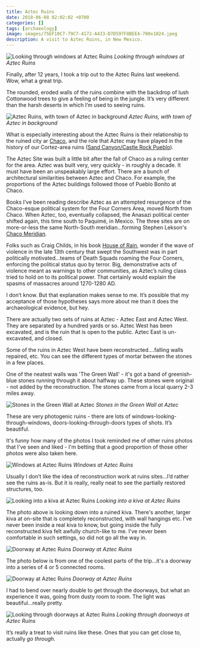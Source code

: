 ```yaml
---
title: Aztec Ruins
date: 2018-06-08 02:02:02 +0700
categories: []
tags: [archaeology]
image: images/75EF10C7-79C7-4172-A433-D7D597F8BEE4-700x1024.jpeg
description: A visit to Aztec Ruins, in New Mexico.
---
```


![Looking through windows at Aztec Ruins](images/75EF10C7-79C7-4172-A433-D7D597F8BEE4-700x1024.jpeg) *Looking through windows at Aztec Ruins*

Finally, after 12 years, I took a trip out to the Aztec Ruins last weekend. Wow, what a great trip.

<!--more-->

The rounded, eroded walls of the ruins combine with the backdrop of lush Cottonwood trees to give a feeling of being in the jungle. It’s very different than the harsh deserts in which I’m used to seeing ruins.

![Aztec Ruins, with town of Aztec in background](images/69D82343-9EBA-4F08-8045-69FFDFD58E78-1024x631.jpeg) *Aztec Ruins, with town of Aztec in background*

What is especially interesting about the Aztec Ruins is their relationship to the ruined city ar [Chaco](/blog/2017/11/17/Chaco-Canyon/), and the role that Aztec may have played in the history of our Cortez-area ruins ([Sand Canyon/Castle Rock Pueblo](/blog/2017/08/14/Castle-Rock-Pueblo-Sand-Canyon/)).

The Aztec Site was built a little bit after the fall of Chaco as a ruling center for the area. Aztec was built very, very quickly - in roughly a decade. It must have been an unspeakably large effort. There are a bunch of architectural similarities between Aztec and Chaco. For example, the proportions of the Aztec buildings followed those of Pueblo Bonito at Chaco.

Books I’ve been reading describe Aztec as an attempted resurgence of the Chaco-esque political system for the Four Corners Area, moved North from Chaco. When Aztec, too, eventually collapsed, the Anasazi political center shifted again, this time south to Paquimé, in Mexico. The three sites are on more-or-less the same North-South meridian...forming Stephen Lekson's [Chaco Meridian](https://www.amazon.com/Chaco-Meridian-Political-Religious-Southwest/dp/1442246456/ref=pd_cp_14_1?_encoding=UTF8&pd_rd_i=1442246456&pd_rd_r=M738PS208P3T3XAR0QP6&pd_rd_w=5CvkD&pd_rd_wg=qRuow&psc=1&refRID=M738PS208P3T3XAR0QP6).

Folks such as Craig Childs, in his book [House of Rain](https://www.amazon.com/House-Rain-Tracking-Civilization-Southwest/dp/0316067547), wonder if the wave of violence in the late 13th century that swept the Southwest was in part politically motivated...teams of Death Squads roaming the Four Corners, enforcing the political status quo by terror. Big, demonstrative acts of violence meant as warnings to other communities, as Aztec’s ruling class tried to hold on to its political power. That certainly would explain the spasms of massacres around 1270-1280 AD.

I don’t know. But that explanation makes sense to me. It’s possible that my acceptance of those hypotheses says more about me than it does the archaeological evidence, but hey.

There are actually two sets of ruins at Aztec - Aztec East and Aztec West. They are separated by a hundred yards or so. Aztec West has been excavated, and is the ruin that is open to the public. Aztec East is un-excavated, and closed.

Some of the ruins in Aztec West have been reconstructed....falling walls repaired, etc. You can see the different types of mortar between the stones in a few places.

One of the neatest walls was 'The Green Wall' - it's got a band of greenish-blue stones running through it about halfway up. These stones were original - not added by the reconstruction. The stones came from a local quarry 2-3 miles away.

![Stones in the Green Wall at Aztec](images/F3B26E9D-7B14-4F8E-A808-F19A849762E2-1024x645.jpeg) *Stones in the Green Wall at Aztec*

These are very photogenic ruins - there are lots of windows-looking-through-windows, doors-looking-through-doors types of shots. It’s beautiful.

It's funny how many of the photos I took reminded me of other ruins photos that I've seen and liked - I'm betting that a good proportion of those other photos were also taken here.

![Windows at Aztec Ruins](images/E2298F06-AD77-442B-954C-BE70E47064E5-790x1024.jpeg) *Windows at Aztec Ruins*

Usually I don’t like the idea of reconstruction work at ruins sites...I’d rather see the ruins as-is. But it is really, really neat to see the partially restored structures, too.

![Looking into a kiva at Aztec Ruins](images/1E0CB9A4-A264-4537-9CB7-28D79DE17AFB-1024x682.jpeg) *Looking into a kiva at Aztec Ruins*

The photo above is looking down into a ruined kiva. There's another, larger kiva at on-site that is completely reconstructed, with wall hangings etc. I've never been inside a real kiva to know, but going inside the fully reconstructed kiva felt awfully church-like to me. I've never been comfortable in such settings, so did not go all the way in.

![Doorway at Aztec Ruins](images/F247FBF1-2A6E-4903-BBB3-06AF2C9C8FBF-682x1024.jpeg) *Doorway at Aztec Ruins*

The photo below is from one of the coolest parts of the trip...it's a doorway into a series of 4 or 5 connected rooms.

![Doorway at Aztec Ruins](images/64869157-8377-4971-BB7C-C5BFC37B88CC-682x1024.jpeg) *Doorway at Aztec Ruins*

I had to bend over nearly double to get through the doorways, but what an experience it was, going from dusty room to room. The light was beautiful...really pretty.

![Looking through doorways at Aztec Ruins](images/46A1D9E1-B5B9-409E-9F31-FDE1F71CB32D-675x1024.jpeg) *Looking through doorways at Aztec Ruins*

It’s really a treat to visit ruins like these. Ones that you can get close to, actually _go through._